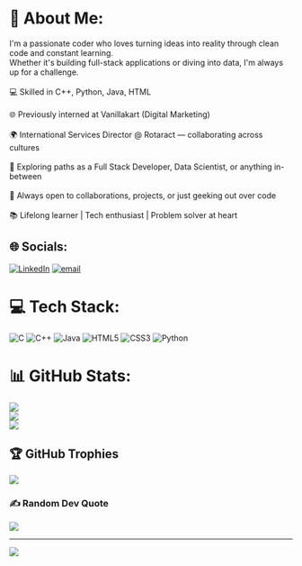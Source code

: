 # 💫 About Me:
I'm a passionate coder who loves turning ideas into reality through clean code and constant learning.<br>Whether it's building full-stack applications or diving into data, I'm always up for a challenge.<br><br>💻 Skilled in C++, Python, Java, HTML<br><br>🌐 Previously interned at Vanillakart (Digital Marketing)<br><br>🌍 International Services Director @ Rotaract — collaborating across cultures<br><br>🚀 Exploring paths as a Full Stack Developer, Data Scientist, or anything in-between<br><br>🤝 Always open to collaborations, projects, or just geeking out over code<br><br>📚 Lifelong learner | Tech enthusiast | Problem solver at heart


## 🌐 Socials:
[![LinkedIn](https://img.shields.io/badge/LinkedIn-%230077B5.svg?logo=linkedin&logoColor=white)](https://linkedin.com/in/parvathi-p-3707552a6) [![email](https://img.shields.io/badge/Email-D14836?logo=gmail&logoColor=white)](mailto:parvathi.pratap.h@gmail.com) 

# 💻 Tech Stack:
![C](https://img.shields.io/badge/c-%2300599C.svg?style=for-the-badge&logo=c&logoColor=white) ![C++](https://img.shields.io/badge/c++-%2300599C.svg?style=for-the-badge&logo=c%2B%2B&logoColor=white) ![Java](https://img.shields.io/badge/java-%23ED8B00.svg?style=for-the-badge&logo=openjdk&logoColor=white) ![HTML5](https://img.shields.io/badge/html5-%23E34F26.svg?style=for-the-badge&logo=html5&logoColor=white) ![CSS3](https://img.shields.io/badge/css3-%231572B6.svg?style=for-the-badge&logo=css3&logoColor=white) ![Python](https://img.shields.io/badge/python-3670A0?style=for-the-badge&logo=python&logoColor=ffdd54)
# 📊 GitHub Stats:
![](https://github-readme-stats.vercel.app/api?username=Parvv04&theme=shadow_green&hide_border=false&include_all_commits=false&count_private=false)<br/>
![](https://nirzak-streak-stats.vercel.app/?user=Parvv04&theme=shadow_green&hide_border=false)<br/>
![](https://github-readme-stats.vercel.app/api/top-langs/?username=Parvv04&theme=shadow_green&hide_border=false&include_all_commits=false&count_private=false&layout=compact)

## 🏆 GitHub Trophies
![](https://github-profile-trophy.vercel.app/?username=Parvv04&theme=radical&no-frame=false&no-bg=true&margin-w=4)

### ✍️ Random Dev Quote
![](https://quotes-github-readme.vercel.app/api?type=horizontal&theme=tokyonight)

---
[![](https://visitcount.itsvg.in/api?id=Parvv04&icon=0&color=3)](https://visitcount.itsvg.in)

<!-- Proudly created with GPRM ( https://gprm.itsvg.in ) -->
